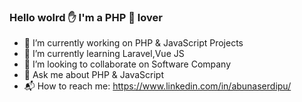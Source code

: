 ### Hello wolrd :raised_hand: I'm a PHP :sparkling_heart: lover

- :briefcase: I’m currently working on PHP & JavaScript Projects
- :book: I’m currently learning Laravel,Vue JS
- :eyes: I’m looking to collaborate on Software Company
- :speech_balloon: Ask me about PHP & JavaScript
- :mailbox_with_mail: How to reach me: https://www.linkedin.com/in/abunaserdipu/
<!--
**abunaserdipu/abunaserdipu** is a ✨ _special_ ✨ repository because its `README.md` (this file) appears on your GitHub profile.

Here are some ideas to get you started:

- 🔭 I’m currently working on PHP & JavaScript Projects
- 🌱 I’m currently learning Laravel,Vue JS
- 👯 I’m looking to collaborate on Software Company
- 🤔 I’m looking for help with ...
- 💬 Ask me about PHP & JavaScript
- 📫 How to reach me: https://www.linkedin.com/in/abunaserdipu/
- 😄 Pronouns: ...
- ⚡ Fun fact: ...
-->
